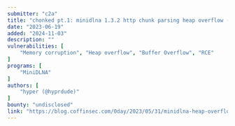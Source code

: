 ```yaml
---
submitter: "c2a"
title: "chonked pt.1: minidlna 1.3.2 http chunk parsing heap overflow (cve-2023-33476) root cause analysis"
date: "2023-06-19"
added: "2024-11-03"
description: ""
vulnerabilities: [
    "Memory corruption", "Heap overflow", "Buffer Overflow", "RCE"
]
programs: [
    "MiniDLNA"
]
authors: [
    "hyper (@hyprdude)"
]
bounty: "undisclosed"
link: "https://blog.coffinsec.com/0day/2023/05/31/minidlna-heap-overflow-rca.html"
---
```




